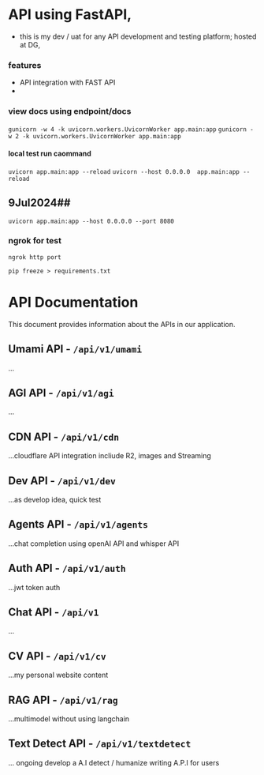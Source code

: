 # API using FastAPI, 
- this is my dev / uat for any API development and testing platform; hosted at DG, 

### features
* API integration with FAST API
* 

### view docs using endpoint/docs
```gunicorn -w 4 -k uvicorn.workers.UvicornWorker app.main:app```
```gunicorn -w 2 -k uvicorn.workers.UvicornWorker app.main:app```
#### local test run caommand
```uvicorn app.main:app --reload```
```uvicorn --host 0.0.0.0  app.main:app --reload```

## 9Jul2024##
`uvicorn app.main:app --host 0.0.0.0 --port 8080`



### ngrok for test
```
ngrok http port
```

```
pip freeze > requirements.txt
```

# API Documentation

This document provides information about the APIs in our application.

## Umami API - `/api/v1/umami`
...
## AGI API - `/api/v1/agi`
... 
## CDN API - `/api/v1/cdn`
...cloudflare API integration incliude R2, images and Streaming
## Dev API - `/api/v1/dev`
...as develop idea, quick test
## Agents API - `/api/v1/agents`
...chat completion using openAI API and whisper API
## Auth API - `/api/v1/auth`
...jwt token auth
## Chat API - `/api/v1`
... 
## CV API - `/api/v1/cv`
...my personal website content
## RAG API - `/api/v1/rag`
...multimodel without using langchain
## Text Detect API - `/api/v1/textdetect`
... ongoing develop a A.I detect / humanize writing A.P.I for users